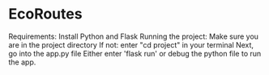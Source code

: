 # EcoRoutes
Requirements: 
Install Python and Flask
Running the project:
Make sure you are in the project directory
If not: enter "cd project" in your terminal
Next, go into the app.py file
Either enter 'flask run' or debug the python file to run the app.
